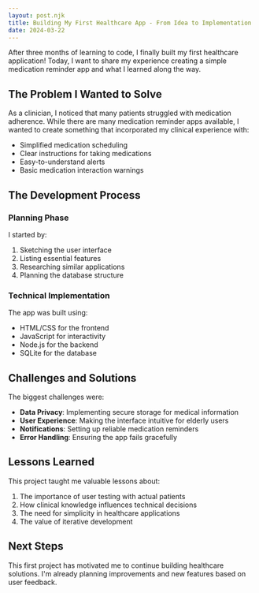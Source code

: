 ```yaml
---
layout: post.njk
title: Building My First Healthcare App - From Idea to Implementation
date: 2024-03-22
---
```


After three months of learning to code, I finally built my first healthcare application! Today, I want to share my experience creating a simple medication reminder app and what I learned along the way.

## The Problem I Wanted to Solve

As a clinician, I noticed that many patients struggled with medication adherence. While there are many medication reminder apps available, I wanted to create something that incorporated my clinical experience with:

- Simplified medication scheduling
- Clear instructions for taking medications
- Easy-to-understand alerts
- Basic medication interaction warnings

## The Development Process

### Planning Phase
I started by:
1. Sketching the user interface
2. Listing essential features
3. Researching similar applications
4. Planning the database structure

### Technical Implementation
The app was built using:
- HTML/CSS for the frontend
- JavaScript for interactivity
- Node.js for the backend
- SQLite for the database

## Challenges and Solutions

The biggest challenges were:

- **Data Privacy**: Implementing secure storage for medical information
- **User Experience**: Making the interface intuitive for elderly users
- **Notifications**: Setting up reliable medication reminders
- **Error Handling**: Ensuring the app fails gracefully

## Lessons Learned

This project taught me valuable lessons about:

1. The importance of user testing with actual patients
2. How clinical knowledge influences technical decisions
3. The need for simplicity in healthcare applications
4. The value of iterative development

## Next Steps

This first project has motivated me to continue building healthcare solutions. I'm already planning improvements and new features based on user feedback. 